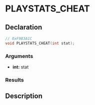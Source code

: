 # PLAYSTATS_CHEAT

## Declaration
```cpp
// 0xF9B3A1C
void PLAYSTATS_CHEAT(int stat);
```

### Arguments
- **int:** stat

### Results

## Description
